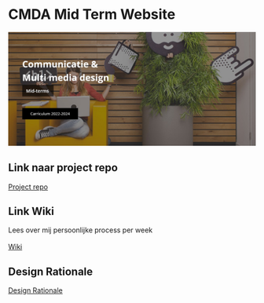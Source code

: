 # CMDA Mid Term Website

<img src="https://github.com/Fabienne02/cmda-mid-term/blob/main/Assets%20rm/Header-readme.jpg" width=700>

## Link naar project repo
[Project repo](https://github.com/KaivWezel/cmda-mid-term)

## Link Wiki
Lees over mij persoonlijke process per week  <br><br>
[Wiki](https://github.com/Fabienne02/cmda-mid-term/wiki)

## Design Rationale
[Design Rationale]([https://www.notion.so/sha-na/Meesterproef-2122-780b8c0a530049689989efe83ee8ae47](https://github.com/KaivWezel/cmda-mid-term/wiki))
